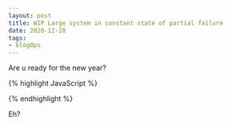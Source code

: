 ```yaml
---
layout: post
title: WIP Large system in constant state of partial failure
date: 2020-12-28
tags:
- blogOps
---
```

Are u ready for the new year?

{% highlight JavaScript %}
<script>document.write(new Date().getFullYear())</script> 
{% endhighlight %}

<p>
Eh?
</p>
